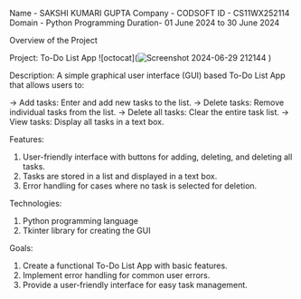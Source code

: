 Name - SAKSHI KUMARI GUPTA
Company - CODSOFT
ID - CS11WX252114
Domain - Python Programming
Duration- 01 June 2024 to 30 June 2024

Overview of the Project

Project: To-Do List App
![octocat](![Screenshot 2024-06-29 212144](https://github.com/sakshig130/CODSOFT-Task--1/assets/173877596/99652ee1-914b-43f8-9312-c1ec8b4741e3)
)

Description: A simple graphical user interface (GUI) based To-Do List App that allows users to:

-> Add tasks:
Enter and add new tasks to the list.
-> Delete tasks:
Remove individual tasks from the list.
-> Delete all tasks:
Clear the entire task list.
-> View tasks:
Display all tasks in a text box.

Features:

1. User-friendly interface with buttons for adding, deleting, and deleting all tasks.
2. Tasks are stored in a list and displayed in a text box.
3. Error handling for cases where no task is selected for deletion.

Technologies:

1. Python programming language
2. Tkinter library for creating the GUI

Goals:

1. Create a functional To-Do List App with basic features.
2. Implement error handling for common user errors.
3. Provide a user-friendly interface for easy task management.
